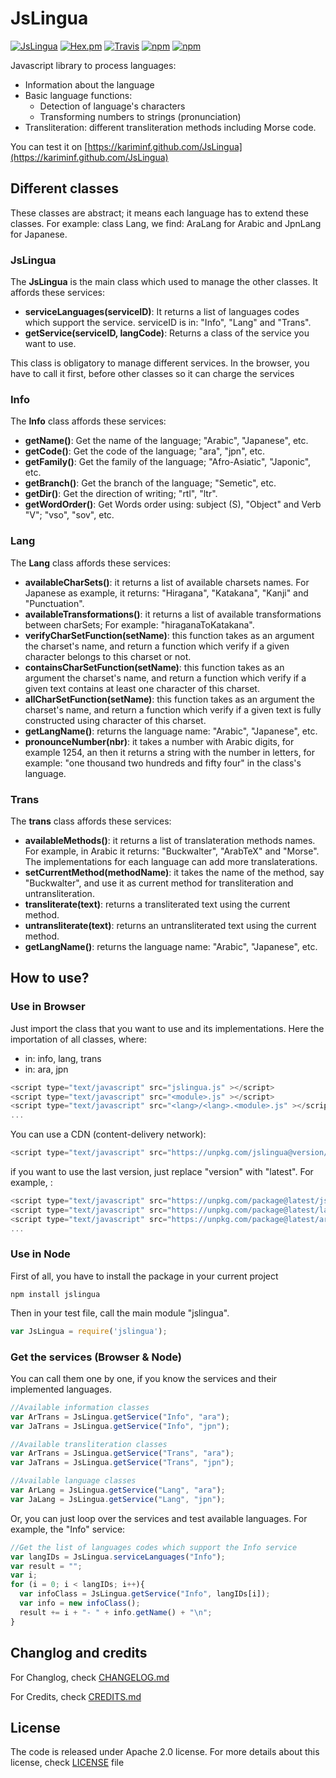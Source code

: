 
# JsLingua

[![JsLingua](https://img.shields.io/badge/Project-JsLingua-yellow.svg)](https://kariminf.github.com/JsLingua)
[![Hex.pm](https://img.shields.io/badge/License-Apache--2.0-yellow.svg)](http://www.apache.org/licenses/LICENSE-2.0)
[![Travis](https://img.shields.io/travis/kariminf/JsLingua.svg)](https://travis-ci.org/kariminf/JsLingua)
[![npm](https://img.shields.io/npm/v/jslingua.svg)](https://www.npmjs.com/package/jslingua)
[![npm](https://img.shields.io/npm/dt/jslingua.svg)](https://www.npmjs.com/package/jslingua)


Javascript library to process languages:
* Information about the language
* Basic language functions:
  * Detection of language's characters
  * Transforming numbers to strings (pronunciation)
* Transliteration: different transliteration methods including Morse code.

You can test it on [https://kariminf.github.com/JsLingua](https://kariminf.github.com/JsLingua)
## Different classes
These classes are abstract; it means each language has to extend these classes. For example: class Lang, we find: AraLang for Arabic and JpnLang for Japanese.

### JsLingua
The **JsLingua** is the main class which used to manage the other classes.
It affords these services:
* **serviceLanguages(serviceID)**: It returns a list of languages codes which support the service.
serviceID is in: "Info", "Lang" and "Trans".
* **getService(serviceID, langCode)**: Returns a class of the service you want to use.

This class is obligatory to manage different services.
In the browser, you have to call it first, before other classes so it can charge the services

### Info
The **Info** class affords these services:
* **getName()**: Get the name of the language; "Arabic", "Japanese", etc.
* **getCode()**: Get the code of the language; "ara", "jpn", etc.
* **getFamily()**: Get the family of the language; "Afro-Asiatic", "Japonic", etc.
* **getBranch()**: Get the branch of the language; "Semetic", etc.
* **getDir()**: Get the direction of writing; "rtl", "ltr".
* **getWordOrder()**: Get Words order using: subject (S), "Object" and Verb "V"; "vso", "sov", etc.

### Lang
The **Lang** class affords these services:
* **availableCharSets()**: it returns a list of available charsets names. For Japanese as example, it returns: "Hiragana", "Katakana", "Kanji" and "Punctuation".
* **availableTransformations()**: it returns a list of available transformations between charSets; For example: "hiraganaToKatakana".
* **verifyCharSetFunction(setName)**: this function takes as an argument the charset's name, and return a function which verify if a given character belongs to this charset or not.
* **containsCharSetFunction(setName)**: this function takes as an argument the charset's name, and return a function which verify if a given text contains at least one character of this charset.
* **allCharSetFunction(setName)**: this function takes as an argument the charset's name, and return a function which verify if a given text is fully constructed using character of this charset.
* **getLangName()**: returns the language name: "Arabic", "Japanese", etc.
* **pronounceNumber(nbr)**: it takes a number with Arabic digits, for example 1254, an then it returns a string with the number in letters, for example: "one thousand two hundreds and fifty four" in the class's language.

### Trans
The **trans** class affords these services:
* **availableMethods()**: it returns a list of translateration methods names. For example, in Arabic it returns: "Buckwalter", "ArabTeX" and "Morse". The implementations for each language can add more translaterations.
* **setCurrentMethod(methodName)**: it takes the name of the method, say "Buckwalter", and use it as current method for transliteration and untransliteration.
* **transliterate(text)**: returns a transliterated text using the current method.
* **untransliterate(text)**: returns an untransliterated text using the current method.
* **getLangName()**: returns the language name: "Arabic", "Japanese", etc.

## How to use?

### Use in Browser
Just import the class that you want to use and its implementations.
Here the importation of all classes, where:
* <module> in: info, lang, trans
* <lang> in: ara, jpn

```javascript
<script type="text/javascript" src="jslingua.js" ></script>
<script type="text/javascript" src="<module>.js" ></script>
<script type="text/javascript" src="<lang>/<lang>.<module>.js" ></script>
...
```
You can use a CDN (content-delivery network):
```javascript
<script type="text/javascript" src="https://unpkg.com/jslingua@version/file" ></script>
```
if you want to use the last version, just replace "version" with "latest".
For example, :
```javascript
<script type="text/javascript" src="https://unpkg.com/package@latest/jslingua.min.js" ></script>
<script type="text/javascript" src="https://unpkg.com/package@latest/lang.min.js" ></script>
<script type="text/javascript" src="https://unpkg.com/package@latest/ara.lang.min.js" ></script>
...
```

### Use in Node
First of all, you have to install the package in your current project
```
npm install jslingua
```
Then in your test file, call the main module "jslingua".
```javascript
var JsLingua = require('jslingua');
```

### Get the services (Browser & Node)

You can call them one by one, if you know the services and their implemented languages.
```javascript
//Available information classes
var ArTrans = JsLingua.getService("Info", "ara");
var JaTrans = JsLingua.getService("Info", "jpn");

//Available transliteration classes
var ArTrans = JsLingua.getService("Trans", "ara");
var JaTrans = JsLingua.getService("Trans", "jpn");

//Available language classes
var ArLang = JsLingua.getService("Lang", "ara");
var JaLang = JsLingua.getService("Lang", "jpn");
```

Or, you can just loop over the services and test available languages.
For example, the "Info" service:
```javascript
//Get the list of languages codes which support the Info service
var langIDs = JsLingua.serviceLanguages("Info");
var result = "";
var i;
for (i = 0; i < langIDs; i++){
  var infoClass = JsLingua.getService("Info", langIDs[i]);
  var info = new infoClass();
  result += i + "- " + info.getName() + "\n";
}
```

## Changlog and credits

For Changlog, check [CHANGELOG.md](./CHANGELOG.md)

For Credits, check [CREDITS.md](./CREDITS.md)

## License
The code is released under Apache 2.0 license.
For more details about this license, check [LICENSE](./LICENSE) file
